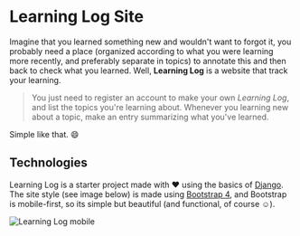 # Learning Log Site

Imagine that you learned something new and wouldn't want to forgot it, you probably need a place (organized according to what you were learning more recently, and preferably separate in topics) to annotate this and then back to check what you learned. Well, **Learning Log** is a website that track your learning.

> You just need to register an account to make your own *Learning Log*, and list the topics you're learning about. Whenever you learning new about a topic, make an entry summarizing what you've learned.

Simple like that. :smile:

## Technologies

Learning Log is a starter project made with :heart: using the basics of [Django](https://www.djangoproject.com). The site style (see image below) is made using [Bootstrap 4](https://getbootstrap.com), and Bootstrap is mobile-first, so its simple but beautiful (and functional, of course :relaxed:).

![Learning Log mobile](https://user-images.githubusercontent.com/47596121/82272340-b1f0c080-9950-11ea-940d-456aae3f97ca.jpg)
